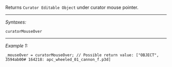 Returns `Curator Editable Object` under curator mouse pointer.


---
*Syntaxes:*

`curatorMouseOver`

---
*Example 1:*

```sqf
_mouseOver = curatorMouseOver; // Possible return value: ["OBJECT", 3594ab00# 164218: apc_wheeled_01_cannon_f.p3d]
```